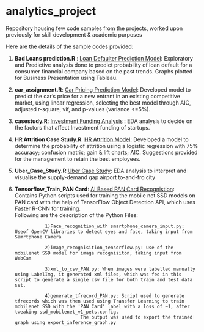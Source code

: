 # analytics_project
Repository housing few code samples from the projects, worked upon previously for skill development &amp; academic purposes 

Here are the details of the sample codes provided:
1) __Bad Loans prediction.R__ : [Loan Defaulter Prediction Model](https://github.com/deeprivu/analytics_project/blob/master/Bad%20Loans%20prediction.R): Exploratory and Predictive analysis done to predict probability of loan default for a consumer financial company based on the past trends. Graphs plotted for Business Presentation using Tableau.

2) __car_assignment.R__: [Car Pricing Prediction Model](https://github.com/deeprivu/analytics_project/blob/master/car_assignment.R): Developed model to predict the car’s price for a new entrant in an existing competitive market, using linear regression, selecting the best model through AIC, adjusted r-square, vif, and p-values (variance <=5%).

3) __casestudy.R__: [Investment Funding Analysis](https://github.com/deeprivu/analytics_project/blob/master/casestudy.R) : EDA analysis to decide on the factors that affect Investment funding of startups.

4) __HR Attrition Case Study.R__: [HR Attrition Model](https://github.com/deeprivu/analytics_project/blob/master/HR%20Attrition%20Case%20Study.R): Developed a model to determine the probability of attrition using a logistic regression with 75% accuracy; confusion matrix; gain & lift charts; AIC. Suggestions provided for the management to retain the best employees.

5) __Uber_Case_Study.R__:[Uber Case Study](https://github.com/deeprivu/analytics_project/blob/master/Uber_Case_Study.R): EDA analysis to interpret and visualise the supply-demand gap airport to-and-fro city

6) __Tensorflow_Train_PAN Card__: [AI Based PAN Card Recognistion](https://github.com/deeprivu/analytics_project/tree/master/Tensorflow_Train_PAN%20Card): Contains Python scripts used for training the mobile net SSD models on PAN card with the help of TensorFlow Object Detection API, which uses Faster R-CNN for training.  
                Following are the description of the Python Files:
                
                  1)Face_recognition_with smartphone_camera_input.py: Useof OpenCV libraries to detect eyes and face, taking input from Samrtphone Camera
                  
                  2)image_recognisition_tensorflow.py: Use of the mobilenet SSD model for image recognisiton, taking input from WebCam
                  
                  3)xml_to_csv_PAN.py: When images were labelled manually using LabelImg, it generated xml files, which was fed in this script to generate a single csv file for both train and test data set.
                  
                  4)generate_tfrecord_PAN.py: Script used to generate tfrecords which was then used using Transfer Learning to train mobilenet SSD with the 'PAN Card' label with a loss of ~1, after tweaking ssd_mobilenet_v1_pets.config. 
                               The output was used to export the trained graph using export_inference_graph.py
